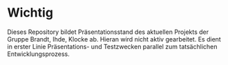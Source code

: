 # Wichtig
Dieses Repository bildet Präsentationsstand des aktuellen Projekts der Gruppe Brandt, Ihde, Klocke ab. Hieran wird nicht aktiv gearbeitet. Es dient in erster Linie Präsentations- und Testzwecken parallel zum tatsächlichen Entwicklungsprozess.
